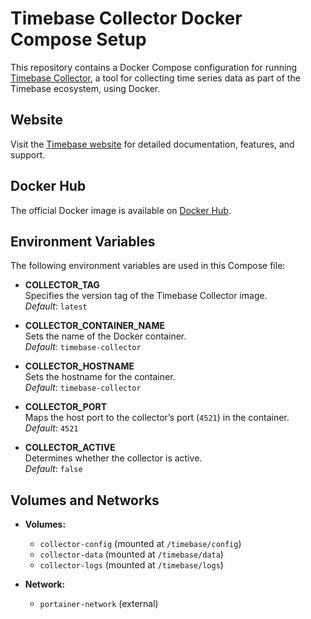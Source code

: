 # Timebase Collector Docker Compose Setup

This repository contains a Docker Compose configuration for running [Timebase Collector](https://www.timebase.com/), a tool for collecting time series data as part of the Timebase ecosystem, using Docker.

## Website

Visit the [Timebase website](https://www.timebase.com/) for detailed documentation, features, and support.

## Docker Hub

The official Docker image is available on [Docker Hub](https://hub.docker.com/r/timebase/collector).

## Environment Variables

The following environment variables are used in this Compose file:

- **COLLECTOR_TAG**  
  Specifies the version tag of the Timebase Collector image.  
  *Default*: `latest`

- **COLLECTOR_CONTAINER_NAME**  
  Sets the name of the Docker container.  
  *Default*: `timebase-collector`

- **COLLECTOR_HOSTNAME**  
  Sets the hostname for the container.  
  *Default*: `timebase-collector`

- **COLLECTOR_PORT**  
  Maps the host port to the collector’s port (`4521`) in the container.  
  *Default*: `4521`

- **COLLECTOR_ACTIVE**  
  Determines whether the collector is active.  
  *Default*: `false`

## Volumes and Networks

- **Volumes:**
  - `collector-config` (mounted at `/timebase/config`)
  - `collector-data` (mounted at `/timebase/data`)
  - `collector-logs` (mounted at `/timebase/logs`)

- **Network:**
  - `portainer-network` (external)
